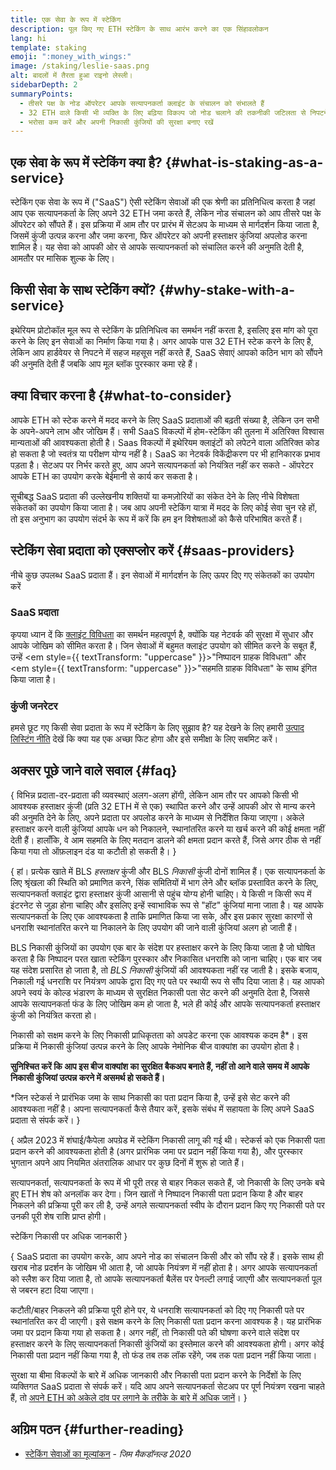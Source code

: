 ```yaml
---
title: एक सेवा के रूप में स्टेकिंग
description: पूल किए गए ETH स्टेकिंग के साथ आरंभ करने का एक सिंहावलोकन
lang: hi
template: staking
emoji: ":money_with_wings:"
image: /staking/leslie-saas.png
alt: बादलों में तैरता हुआ राइनो लेस्ली।
sidebarDepth: 2
summaryPoints:
  - तीसरे पक्ष के नोड ऑपरेटर आपके सत्यापनकर्ता क्लाइंट के संचालन को संभालते हैं
  - 32 ETH वाले किसी भी व्यक्ति के लिए बढ़िया विकल्प जो नोड चलाने की तकनीकी जटिलता से निपटने में सहज महसूस नहीं करता है
  - भरोसा कम करें और अपनी निकासी कुंजियों की सुरक्षा बनाए रखें
---
```


## एक सेवा के रूप में स्टेकिंग क्या है? {#what-is-staking-as-a-service}

स्टेकिंग एक सेवा के रूप में ("SaaS") ऐसी स्टेकिंग सेवाओं की एक श्रेणी का प्रतिनिधित्व करता है जहां आप एक सत्यापनकर्ता के लिए अपने 32 ETH जमा करते हैं, लेकिन नोड संचालन को आप तीसरे पक्ष के ऑपरेटर को सौंपते हैं। इस प्रक्रिया में आम तौर पर प्रारंभ में सेटअप के माध्यम से मार्गदर्शन किया जाता है, जिसमें कुंजी उत्पन्न करना और जमा करना, फिर ऑपरेटर को अपनी हस्ताक्षर कुंजियां अपलोड करना शामिल है। यह सेवा को आपकी ओर से आपके सत्यापनकर्ता को संचालित करने की अनुमति देती है, आमतौर पर मासिक शुल्क के लिए।

## किसी सेवा के साथ स्टेकिंग क्यों? {#why-stake-with-a-service}

इथेरियम प्रोटोकॉल मूल रूप से स्टेकिंग के प्रतिनिधित्व का समर्थन नहीं करता है, इसलिए इस मांग को पूरा करने के लिए इन सेवाओं का निर्माण किया गया है। अगर आपके पास 32 ETH स्टेक करने के लिए है, लेकिन आप हार्डवेयर से निपटने में सहज महसूस नहीं करते हैं, SaaS सेवाएं आपको कठिन भाग को सौंपने की अनुमति देती हैं जबकि आप मूल ब्लॉक पुरस्कार कमा रहे हैं।

<CardGrid>
  <Card title="आपका अपना सत्यापनकर्ता" emoji=":desktop_computer:" description="Deposit your own 32 ETH to activate your own set of signing keys that will participate in Ethereum consensus. Monitor your progress with dashboards to watch those ETH rewards accumulate." />    
  <Card title="आसान शुरूआत" emoji="🏁" description="Forget about hardware specs, setup, node maintenance and upgrades. SaaS providers let you outsource the hard part by uploading your own signing credentials, allowing them to run a validator on your behalf, for a small cost." />
  <Card title="अपना जोखिम सीमित करें" emoji=":shield:" description="In many cases users do not have to give up access to the keys that enable withdrawing or transferring staked funds. These are different from the signing keys, and can be stored separately to limit (but not eliminate) your risk as a staker." />
</CardGrid>

<StakingComparison page="saas" />

## क्या विचार करना है {#what-to-consider}

आपके ETH को स्टेक करने में मदद करने के लिए SaaS प्रदाताओं की बढ़ती संख्या है, लेकिन उन सभी के अपने-अपने लाभ और जोखिम हैं। सभी SaaS विकल्पों में होम-स्टेकिंग की तुलना में अतिरिक्त विश्वास मान्यताओं की आवश्यकता होती है। Saas विकल्पों में इथेरियम क्लाइंटों को लपेटने वाला अतिरिक्त कोड हो सकता है जो स्वतंत्र या परीक्षण योग्य नहीं है। SaaS का नेटवर्क विकेंद्रीकरण पर भी हानिकारक प्रभाव पड़ता है। सेटअप पर निर्भर करते हुए, आप अपने सत्यापनकर्ता को नियंत्रित नहीं कर सकते - ऑपरेटर आपके ETH का उपयोग करके बेईमानी से कार्य कर सकता है।

सूचीबद्ध SaaS प्रदाता की उल्लेखनीय शक्तियों या कमज़ोरियों का संकेत देने के लिए नीचे विशेषता संकेतकों का उपयोग किया जाता है। जब आप अपनी स्टेकिंग यात्रा में मदद के लिए कोई सेवा चुन रहे हों, तो इस अनुभाग का उपयोग संदर्भ के रूप में करें कि हम इन विशेषताओं को कैसे परिभाषित करते हैं।

<StakingConsiderations page="saas" />

## स्टेकिंग सेवा प्रदाता को एक्सप्लोर करें {#saas-providers}

नीचे कुछ उपलब्ध SaaS प्रदाता हैं। इन सेवाओं में मार्गदर्शन के लिए ऊपर दिए गए संकेतकों का उपयोग करें

<ProductDisclaimer />

### SaaS प्रदाता

<StakingProductsCardGrid category="saas" />

कृपया ध्यान दें कि [क्लाइंट विविधता](/developers/docs/nodes-and-clients/client-diversity/) का समर्थन महत्वपूर्ण है, क्योंकि यह नेटवर्क की सुरक्षा में सुधार और आपके जोखिम को सीमित करता है। जिन सेवाओं में बहुमत क्लाइंट उपयोग को सीमित करने के सबूत हैं, उन्हें <em style={{ textTransform: "uppercase" }}>"निष्पादन ग्राहक विविधता"</em> और <em style={{ textTransform: "uppercase" }}>"सहमति ग्राहक विविधता"</em> के साथ इंगित किया जाता है।

### कुंजी जनरेटर

<StakingProductsCardGrid category="keyGen" />

हमसे छूट गए किसी सेवा प्रदाता के रूप में स्टेकिंग के लिए सुझाव है? यह देखने के लिए हमारी [उत्पाद लिस्टिंग नीति](/contributing/adding-staking-products/) देखें कि क्या यह एक अच्छा फिट होगा और इसे समीक्षा के लिए सबमिट करें।

## अक्सर पूछे जाने वाले सवाल {#faq}

{
<ExpandableCard title="मेरी कुंजियां किसके पास हैं?" eventCategory="SaasStaking" eventName="clicked who holds my keys">
विभिन्न प्रदाता-दर-प्रदाता की व्यवस्थाएं अलग-अलग होंगी, लेकिन आम तौर पर आपको किसी भी आवश्यक हस्ताक्षर कुंजी (प्रति 32 ETH में से एक) स्थापित करने और उन्हें आपकी ओर से मान्य करने की अनुमति देने के लिए, अपने प्रदाता पर अपलोड करने के माध्यम से निर्देशित किया जाएगा। अकेले हस्ताक्षर करने वाली कुंजियां आपके धन को निकालने, स्थानांतरित करने या खर्च करने की कोई क्षमता नहीं देती हैं। हालाँकि, वे आम सहमति के लिए मतदान डालने की क्षमता प्रदान करते हैं, जिसे अगर ठीक से नहीं किया गया तो ऑफ़लाइन दंड या कटौती हो सकती है।
</ExpandableCard>
}

{
<ExpandableCard title="तो कुंजियों के दो सेट हैं?" eventCategory="SaasStaking" eventName="clicked so there are two sets of keys">
हां। प्रत्येक खाते में BLS <em>हस्ताक्षर</em> कुंजी और BLS <em>निकासी</em> कुंजी दोनों शामिल हैं। एक सत्यापनकर्ता के लिए श्रृंखला की स्थिति को प्रमाणित करने, सिंक समितियों में भाग लेने और ब्लॉक प्रस्तावित करने के लिए, सत्यापनकर्ता क्लाइंट द्वारा हस्ताक्षर कुंजी आसानी से पहुंच योग्य होनी चाहिए। ये किसी न किसी रूप में इंटरनेट से जुड़ा होना चाहिए और इसलिए इन्हें स्वाभाविक रूप से "हॉट" कुंजियां माना जाता है। यह आपके सत्यापनकर्ता के लिए एक आवश्यकता है ताकि प्रमाणित किया जा सके, और इस प्रकार सुरक्षा कारणों से धनराशि स्थानांतरित करने या निकालने के लिए उपयोग की जाने वाली कुंजियां अलग हो जाती हैं।

BLS निकासी कुंजियों का उपयोग एक बार के संदेश पर हस्ताक्षर करने के लिए किया जाता है जो घोषित करता है कि निष्पादन परत खाता स्टेकिंग पुरस्कार और निकासित धनराशि को जाना चाहिए। एक बार जब यह संदेश प्रसारित हो जाता है, तो <em>BLS निकासी</em> कुंजियों की आवश्यकता नहीं रह जाती है। इसके बजाय, निकाली गई धनराशि पर नियंत्रण आपके द्वारा दिए गए पते पर स्थायी रूप से सौंप दिया जाता है। यह आपको अपने स्वयं के कोल्ड भंडारण के माध्यम से सुरक्षित निकासी पता सेट करने की अनुमति देता है, जिससे आपके सत्यापनकर्ता फंड के लिए जोखिम कम हो जाता है, भले ही कोई और आपके सत्यापनकर्ता हस्ताक्षर कुंजी को नियंत्रित करता हो।

निकासी को सक्षम करने के लिए निकासी प्राधिकृतता को अपडेट करना एक आवश्यक कदम है\*। इस प्रक्रिया में निकासी कुंजियां उत्पन्न करने के लिए आपके नेमोनिक बीज वाक्यांश का उपयोग होता है।

<strong>सुनिश्चित करें कि आप इस बीज वाक्यांश का सुरक्षित बैकअप बनाते हैं, नहीं तो आने वाले समय में आपके निकासी कुंजियां उत्पन्न करने में असमर्थ हो सकते हैं।</strong>

\*जिन स्टेकर्स ने प्रारंभिक जमा के साथ निकासी का पता प्रदान किया है, उन्हें इसे सेट करने की आवश्यकता नहीं है। अपना सत्यापनकर्ता कैसे तैयार करें, इसके संबंध में सहायता के लिए अपने SaaS प्रदाता से संपर्क करें।
</ExpandableCard>
}

{
<ExpandableCard title="मैं निकासी कब कर सकता हूँ?" eventCategory="SaasStaking" eventName="clicked when can I withdraw">
अप्रैल 2023 में शंघाई/कैपेला अपग्रेड में स्टेकिंग निकासी लागू की गई थी। स्टेकर्स को एक निकासी पता प्रदान करने की आवश्यकता होती है (अगर प्रारंभिक जमा पर प्रदान नहीं किया गया है), और पुरस्कार भुगतान अपने आप नियमित अंतरालिक आधार पर कुछ दिनों में शुरू हो जाते हैं।

सत्यापनकर्ता, सत्यापनकर्ता के रूप में भी पूरी तरह से बाहर निकल सकते हैं, जो निकासी के लिए उनके बचे हुए ETH शेष को अनलॉक कर देगा। जिन खातों ने निष्पादन निकासी पता प्रदान किया है और बाहर निकलने की प्रक्रिया पूरी कर ली है, उन्हें अगले सत्यापनकर्ता स्वीप के दौरान प्रदान किए गए निकासी पते पर उनकी पूरी शेष राशि प्राप्त होगी।

<ButtonLink to="/staking/withdrawals/">स्टेकिंग निकासी पर अधिक जानकारी</ButtonLink>
</ExpandableCard>
}

{
<ExpandableCard title="यदि मुझे स्लैश कर दिया जाए, यानि पेनल्टी लगाई जाए, तो क्या होगा?" eventCategory="SaasStaking" eventName="clicked what happens if I get slashed">
SaaS प्रदाता का उपयोग करके, आप अपने नोड का संचालन किसी और को सौंप रहे हैं। इसके साथ ही खराब नोड प्रदर्शन के जोखिम भी आता है, जो आपके नियंत्रण में नहीं होता है। अगर आपके सत्यापनकर्ता को स्लैश कर दिया जाता है, तो आपके सत्यापनकर्ता बैलेंस पर पेनल्टी लगाई जाएगी और सत्यापनकर्ता पूल से जबरन हटा दिया जाएगा।

कटौती/बाहर निकलने की प्रक्रिया पूरी होने पर, ये धनराशि सत्यापनकर्ता को दिए गए निकासी पते पर स्थानांतरित कर दी जाएगी। इसे सक्षम करने के लिए निकासी पता प्रदान करना आवश्यक है। यह प्रारंभिक जमा पर प्रदान किया गया हो सकता है। अगर नहीं, तो निकासी पते की घोषणा करने वाले संदेश पर हस्ताक्षर करने के लिए सत्यापनकर्ता निकासी कुंजियों का इस्तेमाल करने की आवश्यकता होगी। अगर कोई निकासी पता प्रदान नहीं किया गया है, तो फंड तब तक लॉक रहेंगे, जब तक पता प्रदान नहीं किया जाता।

सुरक्षा या बीमा विकल्पों के बारे में अधिक जानकारी और निकासी पता प्रदान करने के निर्देशों के लिए व्यक्तिगत SaaS प्रदाता से संपर्क करें। यदि आप अपने सत्यापनकर्ता सेटअप पर पूर्ण नियंत्रण रखना चाहते हैं, तो <a href="/staking/solo/">अपने ETH को अकेले दांव पर लगाने के तरीके के बारे में अधिक जानें</a>।
</ExpandableCard>
}

## अग्रिम पठन {#further-reading}

- [स्टेकिंग सेवाओं का मूल्यांकन](https://www.attestant.io/posts/evaluating-staking-services/) - _जिम मैकडॉनल्ड 2020_
